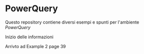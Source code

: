 # PowerQuery
Questo repository contiene diversi esempi e spunti per l'ambiente *PowerQuery*

Inizio delle informazioni

Arrivto ad Example 2 page 39